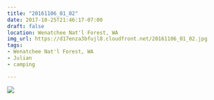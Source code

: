 ```yaml
---
title: "20161106_01_02"
date: 2017-10-25T21:46:17-07:00
draft: false
location: Wenatchee Nat'l Forest, WA
img_url: https://d17enza3bfujl8.cloudfront.net/20161106_01_02.jpg
tags:
- Wenatchee Nat'l Forest, WA
- Julian
- camping

---
```


![](https://d17enza3bfujl8.cloudfront.net/20161106_01_02.jpg)

